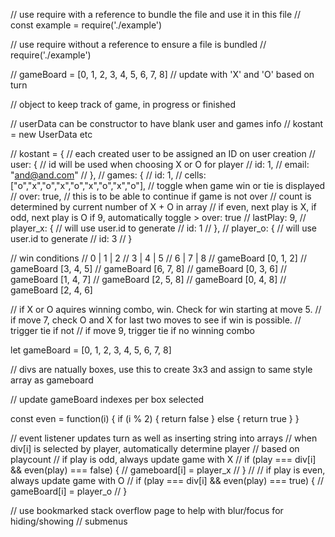 
// use require with a reference to bundle the file and use it in this file
// const example = require('./example')

// use require without a reference to ensure a file is bundled
// require('./example')

// gameBoard = [0, 1, 2, 3, 4, 5, 6, 7, 8]
// update with 'X' and 'O' based on turn

// object to keep track of game, in progress or finished

// userData can be constructor to have blank user and games info
// kostant = new UserData    etc

// kostant = {
// each created user to be assigned an ID on user creation
//     user: {
// id will be used when choosing X or O for player
//       id: 1,
//       email: "and@and.com"
//      },
//     games: {
//      id: 1,
//      cells: ["o","x","o","x","o","x","o","x","o"],
// toggle when game win or tie is displayed
//      over: true,
// this is to be able to continue if game is not over
// count is determined by current number of X + O in array
// if even, next play is X, if odd, next play is O if 9, automatically toggle > over: true
//      lastPlay: 9,
//      player_x: {   // will use user.id to generate
//        id: 1
//      },
//      player_o: {
// will use user.id to generate
//        id: 3
// }

// win conditions
//  0  |  1  |  2
//  3  |  4  |  5
//  6  |  7  |  8
// gameBoard [0, 1, 2]
// gameBoard [3, 4, 5]
// gameBoard [6, 7, 8]
// gameBoard [0, 3, 6]
// gameBoard [1, 4, 7]
// gameBoard [2, 5, 8]
// gameBoard [0, 4, 8]
// gameBoard [2, 4, 6]

// if X or O aquires winning combo, win. Check for win starting at move 5.
// if move 7, check O and X for last two moves to see if win is possible.
// trigger tie if not
// if move 9, trigger tie if no winning combo

let gameBoard = [0, 1, 2, 3, 4, 5, 6, 7, 8]

// divs are natually boxes, use this to create 3x3 and assign to same style array as gameboard

// update gameBoard indexes per box selected

const even = function(i) {
  if (i % 2) {
    return false
  } else {
    return true
  }
}

// event listener updates turn as well as inserting string into arrays
// when div[i] is selected by player, automatically determine player
// based on playcount
// if play is odd, always update game with X
// if (play === div[i] && even(play) === false) {
//   gameboard[i] = player_x
// }
// // if play is even, always update game with O
// if (play === div[i] && even(play) === true) {
//   gameBoard[i] = player_o
// }

// use bookmarked stack overflow page to help with blur/focus for hiding/showing
// submenus
